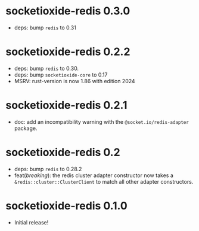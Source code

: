 # socketioxide-redis 0.3.0
* deps: bump `redis` to 0.31

# socketioxide-redis 0.2.2
* deps: bump `redis` to 0.30.
* deps: bump `socketioxide-core` to 0.17
* MSRV: rust-version is now 1.86 with edition 2024

# socketioxide-redis 0.2.1
* doc: add an incompatibility warning with the `@socket.io/redis-adapter` package.

# socketioxide-redis 0.2
* deps: bump `redis` to 0.28.2
* feat(*breaking*): the redis cluster adapter constructor now takes a `&redis::cluster::ClusterClient`
to match all other adapter constructors.

# socketioxide-redis 0.1.0
* Initial release!
